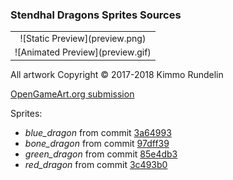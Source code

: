 ### Stendhal Dragons Sprites Sources

<table style="border: 0px;">
  <tr style="border: 0px;">
    <td style="border: 0px; vertical-align: top; text-align: center;">
      ![Static Preview](preview.png)
    </td>
    </tr>
    <tr style="border: 0px;">
    <td style="border: 0px; vertical-align: top; text-align: center;">
      ![Animated Preview](preview.gif)
    </td>
  </tr>
</table>

All artwork Copyright © 2017-2018 Kimmo Rundelin

[OpenGameArt.org submission](https://opengameart.org/node/81282)

Sprites:
- *blue_dragon* from commit [3a64993](https://github.com/arianne/stendhal/blob/3a64993/data/sprites/monsters/huge_animal/blue_dragon.png)
- *bone_dragon* from commit [97dff39](https://github.com/arianne/stendhal/blob/97dff39/data/sprites/monsters/huge_animal/bone_dragon.png)
- *green_dragon* from commit [85e4db3](https://github.com/arianne/stendhal/blob/85e4db3/data/sprites/monsters/huge_animal/green_dragon.png)
- *red_dragon* from commit [3c493b0](https://github.com/arianne/stendhal/blob/3c493b0/data/sprites/monsters/huge_animal/red_dragon.png)
